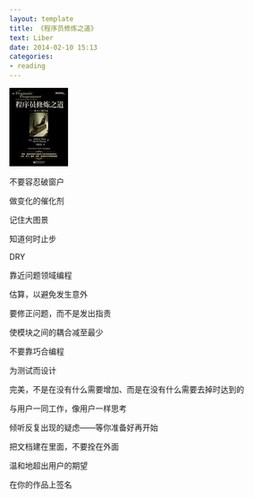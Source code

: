 ```yaml
---
layout: template
title: 《程序员修炼之道》
text: Liber
date: 2014-02-10 15:13
categories:
- reading
---
```


<img style="padding-right: 10px;" src="/images/reading/37.jpg" />

不要容忍破窗户

做变化的催化剂

记住大图景

知道何时止步

DRY

靠近问题领域编程

估算，以避免发生意外

要修正问题，而不是发出指责

使模块之间的耦合减至最少

不要靠巧合编程

为测试而设计

完美，不是在没有什么需要增加、而是在没有什么需要去掉时达到的

与用户一同工作，像用户一样思考

倾听反复出现的疑虑——等你准备好再开始

把文档建在里面，不要拴在外面

温和地超出用户的期望

在你的作品上签名

